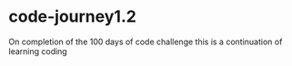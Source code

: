 # code-journey1.2
On completion of the 100 days of code challenge this is a continuation of learning coding
